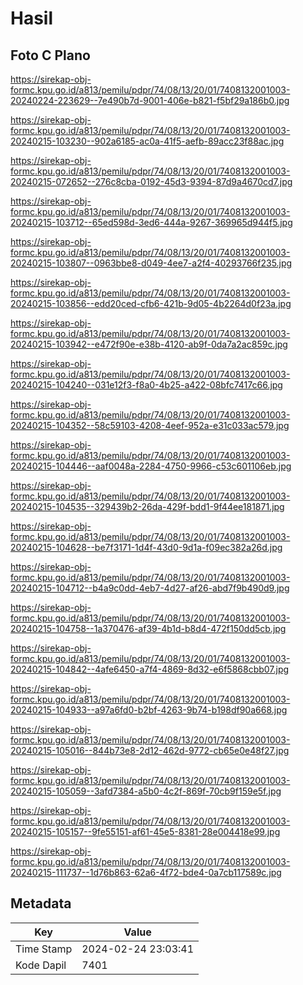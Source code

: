 # Hasil

## Foto C Plano

https://sirekap-obj-formc.kpu.go.id/a813/pemilu/pdpr/74/08/13/20/01/7408132001003-20240224-223629--7e490b7d-9001-406e-b821-f5bf29a186b0.jpg

https://sirekap-obj-formc.kpu.go.id/a813/pemilu/pdpr/74/08/13/20/01/7408132001003-20240215-103230--902a6185-ac0a-41f5-aefb-89acc23f88ac.jpg

https://sirekap-obj-formc.kpu.go.id/a813/pemilu/pdpr/74/08/13/20/01/7408132001003-20240215-072652--276c8cba-0192-45d3-9394-87d9a4670cd7.jpg

https://sirekap-obj-formc.kpu.go.id/a813/pemilu/pdpr/74/08/13/20/01/7408132001003-20240215-103712--65ed598d-3ed6-444a-9267-369965d944f5.jpg

https://sirekap-obj-formc.kpu.go.id/a813/pemilu/pdpr/74/08/13/20/01/7408132001003-20240215-103807--0963bbe8-d049-4ee7-a2f4-40293766f235.jpg

https://sirekap-obj-formc.kpu.go.id/a813/pemilu/pdpr/74/08/13/20/01/7408132001003-20240215-103856--edd20ced-cfb6-421b-9d05-4b2264d0f23a.jpg

https://sirekap-obj-formc.kpu.go.id/a813/pemilu/pdpr/74/08/13/20/01/7408132001003-20240215-103942--e472f90e-e38b-4120-ab9f-0da7a2ac859c.jpg

https://sirekap-obj-formc.kpu.go.id/a813/pemilu/pdpr/74/08/13/20/01/7408132001003-20240215-104240--031e12f3-f8a0-4b25-a422-08bfc7417c66.jpg

https://sirekap-obj-formc.kpu.go.id/a813/pemilu/pdpr/74/08/13/20/01/7408132001003-20240215-104352--58c59103-4208-4eef-952a-e31c033ac579.jpg

https://sirekap-obj-formc.kpu.go.id/a813/pemilu/pdpr/74/08/13/20/01/7408132001003-20240215-104446--aaf0048a-2284-4750-9966-c53c601106eb.jpg

https://sirekap-obj-formc.kpu.go.id/a813/pemilu/pdpr/74/08/13/20/01/7408132001003-20240215-104535--329439b2-26da-429f-bdd1-9f44ee181871.jpg

https://sirekap-obj-formc.kpu.go.id/a813/pemilu/pdpr/74/08/13/20/01/7408132001003-20240215-104628--be7f3171-1d4f-43d0-9d1a-f09ec382a26d.jpg

https://sirekap-obj-formc.kpu.go.id/a813/pemilu/pdpr/74/08/13/20/01/7408132001003-20240215-104712--b4a9c0dd-4eb7-4d27-af26-abd7f9b490d9.jpg

https://sirekap-obj-formc.kpu.go.id/a813/pemilu/pdpr/74/08/13/20/01/7408132001003-20240215-104758--1a370476-af39-4b1d-b8d4-472f150dd5cb.jpg

https://sirekap-obj-formc.kpu.go.id/a813/pemilu/pdpr/74/08/13/20/01/7408132001003-20240215-104842--4afe6450-a7f4-4869-8d32-e6f5868cbb07.jpg

https://sirekap-obj-formc.kpu.go.id/a813/pemilu/pdpr/74/08/13/20/01/7408132001003-20240215-104933--a97a6fd0-b2bf-4263-9b74-b198df90a668.jpg

https://sirekap-obj-formc.kpu.go.id/a813/pemilu/pdpr/74/08/13/20/01/7408132001003-20240215-105016--844b73e8-2d12-462d-9772-cb65e0e48f27.jpg

https://sirekap-obj-formc.kpu.go.id/a813/pemilu/pdpr/74/08/13/20/01/7408132001003-20240215-105059--3afd7384-a5b0-4c2f-869f-70cb9f159e5f.jpg

https://sirekap-obj-formc.kpu.go.id/a813/pemilu/pdpr/74/08/13/20/01/7408132001003-20240215-105157--9fe55151-af61-45e5-8381-28e004418e99.jpg

https://sirekap-obj-formc.kpu.go.id/a813/pemilu/pdpr/74/08/13/20/01/7408132001003-20240215-111737--1d76b863-62a6-4f72-bde4-0a7cb117589c.jpg


## Metadata

| Key        | Value               |
| ---------- | ------------------- |
| Time Stamp | 2024-02-24 23:03:41 |
| Kode Dapil | 7401                |



